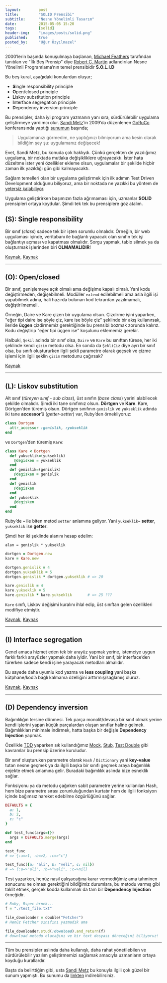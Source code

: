 ```yaml
---
layout:        post
title:         "SOLID Prensibi"
subtitle:      "Nesne Yönelimli Tasarım"
date:          2015-05-05 15:20
tags:          [solid]
header-img:    "images/posts/solid.png"
published:     true
posted_by:     "Uğur Özyılmazel"
---
```

2000’lerin başında konuşulmaya başlanan, [Michael Feathers][01] tarafından tanıtılan
ve "İlk Beş Prensip" diye [Robert C. Martin][02] adlandırılan Nesne Yönelimli
Programlama’nın temel prensibidir **S.O.L.I.D**

Bu beş kural, aşağıdaki konulardan oluşur;

* **S**ingle responsibility principle
* **O**pen/closed principle
* **L**iskov substitution principle
* **I**nterface segregation principle
* **D**ependency inversion principle

Bu prensipler, daha iyi program yazmanın yanı sıra, sürdürülebilir uygulama
geliştirmeye yardımcı olur. [Sandi Metz][03]’in 2009’da düzenlenen
[GoRuCo][04] konferansında yaptığı [sunumun][05] başında;

> Uygulamanızı görmedim, ne yaptığınızı bilmiyorum ama kesin olarak bildiğim
şey şu: uygulamanız değişecek!

Evet, Sandi Metz, bu konuda çok haklıydı. Çünkü gerçekten de yazdığımız
uygulama, bir noktada mutlaka değişikliklere uğrayacaktı. İster hata düzeltme
ister yeni özellikler ekleme olsun, uygulamalar bir şekilde hiçbir zaman
ilk yazıldığı gün gibi kalmayacaktı.

Sağlam temelleri olan bir uygulama geliştirmek için ilk adımın Test Driven
Development olduğunu biliyoruz, ama bir noktada ne yazıkki bu yöntem de 
[yetersiz kalabiliyor][06]. 

Uygulama geliştirirken başımızın fazla ağrımaması için, uzmanlar **SOLID**
prensipleri ortaya koydular. Şimdi tek tek bu prensiplere göz atalım.

## (S): Single responsibility
Bir sınıf (*class*) sadece tek bir işten sorumlu olmalıdır. Örneğin, bir
web uygulaması içinde, veritabanı ile bağlantı yapacak olan sınıfın tek işi
bağlantıyı açması ve kapatması olmalıdır. Sorgu yapmak, tablo silmek
ya da oluşturmak işlerinden biri **OLMAMALIDIR**!

[Kaynak][07], [Kaynak][08]

***

## (O): Open/closed

Bir sınıf, genişlemeye açık olmalı ama değişime kapalı olmalı. Yani kodu
değiştirmeden, değişebilmeli. Modüller `extend` edilebilmeli ama asla ilgili
işi yapabilmek adına, hali hazırda bulunan kod tekrardan yazılmamalı, 
değiştirilmemeli.

Örneğin, Daire ve Kare çizen bir uygulama olsun. Çizdirme işini yaparken,
"eğer tipi daire ise şöyle çiz, kare ise böyle çiz" şeklinde bir akış 
kullanırsak, ileride **üçgen** çizdirmemiz gerektiğinde bu prensibi bozmak
zorunda kalırız. Kodu değiştirip "eğer tipi üçgen ise" koşulunu eklememiz
gerekir.

Halbuki, `Şekil` adında bir sınıf olsa, `Daire` ve `Kare` bu sınıftan türese,
her iki şeklinde kendi `çizim` metodu olsa. En sonda da `ŞekliÇiz` diye
ayrı bir sınıf olsa, bu sınıfı oluştururken ilgili şekli parametre olarak
geçsek ve çizme işlemi için ilgili şeklin `çizim` metodunu çağırsak?

[Kaynak][09]

***

## (L): Liskov substitution

Alt sınıf (*türeyen sınıf - sub class*), üst sınıfın (*base class*) yerini
alabilecek şekilde olmalıdır. Şimdi iki tane sınıfımız olsun. **Dörtgen** ve **Kare**.
Kare, Dörtgen’den türemiş olsun. Dörtgen sınıfının `genislik` ve `yukseklik`
adında iki tane **accessor**’ü (*getter-setter*) var, Ruby’den örnekliyoruz:

```ruby
class Dortgen
  attr_accessor :genislik, :yukseklik
end 
```

ve `Dortgen`’den türemiş `Kare`:

```ruby
class Kare < Dortgen
  def yukseklik=(yukseklik)
    @degisken = yukseklik
  end
  def genislik=(genislik)
    @degisken = genislik
  end
  def genislik
    @degisken
  end
  def yukseklik
    @degisken
  end
end 
```

Ruby’de `=` ile biten metod `setter` anlamına geliyor. Yani `yukseklik=` **setter**,
`yukseklik` ise **getter**.

Şimdi her iki şeklinde alanını hesap edelim:

    alan = genislik * yukseklik

```ruby
dortgen = Dortgen.new
kare = Kare.new

dortgen.genislik = 4
dortgen.yukseklik = 5
dortgen.genislik * dortgen.yukseklik # => 20

kare.genislik = 4
kare.yukseklik = 5
kare.genislik * kare.yukseklik       # => 25 ???
```

`Kare` sınıfı, Liskov değişimi kuralını ihlal edip, üst sınıftan gelen
özellikleri modifiye etmiştir.

[Kaynak][solid-l1], [Kaynak][solid-l2]

[solid-l1]: http://en.wikipedia.org/wiki/Liskov_substitution_principle
[solid-l2]: https://drive.google.com/file/d/0BwhCYaYDn8EgNzAzZjA5ZmItNjU3NS00MzQ5LTkwYjMtMDJhNDU5ZTM0MTlh/view

***

## (I) Interface segregation

Genel amaca hizmet eden tek bir arayüz yapmak yerine, istemciye uygun farklı 
farklı arayüzler yapmak daha iyidir. Yani bir sınıf, bir interface’den
türerken sadece kendi işine yarayacak metodları almalıdır.

Bu sayede daha uyumlu kod yazma ve **less coupling** yani başka kütphane/kod’a 
bağlı kalmama özelliğini arttırmış/sağlamış oluruz.

[Kaynak][solid-i1], [Kaynak][solid-i2]

[solid-i1]: https://drive.google.com/file/d/0BwhCYaYDn8EgOTViYjJhYzMtMzYxMC00MzFjLWJjMzYtOGJiMDc5N2JkYmJi/view
[solid-i2]: http://en.wikipedia.org/wiki/Interface_segregation_principle

***

## (D) Dependency inversion

Bağımlılığın tersine dönmesi. Tek parça monolit/devasa bir sınıf olmak yerine
kendi işlerini yapan küçük parçalardan oluşan sınıflar haline gelmek. Bağımlılıkları
minimale indirmek, hatta başka bir değişle **Dependency Injection** yapmak.

Özellikle [TDD][solid-d1] yaparken sık kullandığımız [Mock][solid-d2], [Stub][solid-d3], 
[Test Double][solid-d4] gibi kavramlar bu prensip üzerine kuruludur.

Bir sınıf oluşturuken parametre olarak `Hash` / `Dictionary` yani **key-value**
tutan nesne geçmek ya da ilgili başka bir sınıfı geçmek araya bağımlılık enjekte
etmek anlamına gelir. Buradaki bağımlılık aslında bize esneklik sağlar.

Fonksiyonu ya da metodu çağırken sabit parametre yerine kullanılan Hash, hem
bize parametre sırası zorunluluğundan kurtatır hem de ilgili fonksiyon içinde
bağımsız hareket edebilme özgürlüğünü sağlar.

```ruby
DEFAULTS = {
  a: 1,
  b: 2,
  c: "c"
}

def test_func(args={})
  args = DEFAULTS.merge(args)
end

test_func
# => {:a=>1, :b=>2, :c=>"c"}

test_func({a: "ali", b: "veli", c: nil})
# => {:a=>"ali", :b=>"veli", :c=>nil}
```


Test yazarken, henüz nasıl çalışacağına karar vermediğimiz ama tahminen sonucunu
ne olması gerektiğini bildiğimiz durumlara, bu metodu varmış gibi taklit etmek,
gerçek kodda kullanmak da tam bir **Dependency Injection** örneğidir.

```ruby
# Ruby, Rspec örnek...
f = "./test_file.txt"

file_downloader = double("Fetcher")
# Henüz Fetcher sınıfını yazmadık ama 

file_downloader.stud(:download).and_return(f)
# download metodu olacağını ve bir text dosyası döneceğini biliyoruz!
```

[solid-d1]: http://en.wikipedia.org/wiki/Test-driven_development
[solid-d2]: http://en.wikipedia.org/wiki/Mock_object
[solid-d3]: http://en.wikipedia.org/wiki/Method_stub
[solid-d4]: http://en.wikipedia.org/wiki/Test_double

***

Tüm bu prensipler aslında daha kullanışlı, daha rahat yönetilebilen ve
sürdürülebilir yazılım geliştirmemizi sağlamak amacıyla uzmanların
ortaya koyduğu kurallardır.

Başta da belirttiğim gibi, usta [Sandi Metz][03] bu konuyla ilgili çok
güzel bir sunum yapmıştı. Bu sunumu da [linkten][222] indirebilirsiniz.

[01]: https://twitter.com/mfeathers
[02]: http://en.wikipedia.org/wiki/Robert_Cecil_Martin
[03]: https://twitter.com/sandimetz
[04]: http://confreaks.tv/events/goruco2009
[05]: http://confreaks.tv/videos/goruco2009-solid-object-oriented-design
[06]: http://www.sandimetz.com/blog/2009/03/21/solid-design-principles
[07]: https://docs.google.com/file/d/0ByOwmqah_nuGNHEtcU5OekdDMkk/edit
[08]: http://en.wikipedia.org/wiki/Single_responsibility_principle
[09]: https://drive.google.com/file/d/0BwhCYaYDn8EgN2M5MTkwM2EtNWFkZC00ZTI3LWFjZTUtNTFhZGZiYmUzODc1/view
[222]: https://speakerdeck.com/skmetz/solid-object-oriented-design